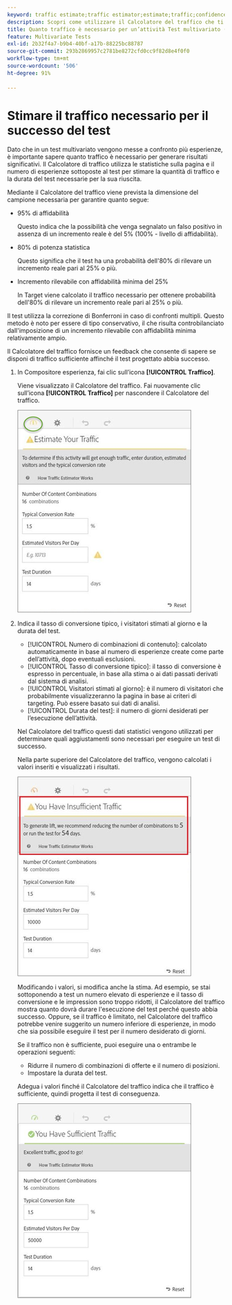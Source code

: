 ```yaml
---
keyword: traffic estimate;traffic estimator;estimate;traffic;confidence;statistical power;lift;bonferroni;conversion rate;visitors per day;duration
description: Scopri come utilizzare il Calcolatore del traffico che ti consente di sapere se disponi di traffico sufficiente per il tuo Adobe [!DNL Target] Attività di test multivariato completata.
title: Quanto traffico è necessario per un’attività Test multivariato (MVT)?
feature: Multivariate Tests
exl-id: 2b32f4a7-b9b4-40bf-a17b-88225bc88787
source-git-commit: 293b2869957c2781be8272cfd0cc9f82d8e4f0f0
workflow-type: tm+mt
source-wordcount: '506'
ht-degree: 91%

---
```


# Stimare il traffico necessario per il successo del test

Dato che in un test multivariato vengono messe a confronto più esperienze, è importante sapere quanto traffico è necessario per generare risultati significativi. Il Calcolatore di traffico utilizza le statistiche sulla pagina e il numero di esperienze sottoposte al test per stimare la quantità di traffico e la durata del test necessarie per la sua riuscita.

Mediante il Calcolatore del traffico viene prevista la dimensione del campione necessaria per garantire quanto segue:

* 95% di affidabilità

   Questo indica che la possibilità che venga segnalato un falso positivo in assenza di un incremento reale è del 5% (100% - livello di affidabilità).
* 80% di potenza statistica

   Questo significa che il test ha una probabilità dell&#39;80% di rilevare un incremento reale pari al 25% o più.
* Incremento rilevabile con affidabilità minima del 25%

   In Target viene calcolato il traffico necessario per ottenere probabilità dell&#39;80% di rilevare un incremento reale pari al 25% o più.

Il test utilizza la correzione di Bonferroni in caso di confronti multipli. Questo metodo è noto per essere di tipo conservativo, il che risulta controbilanciato dall&#39;imposizione di un incremento rilevabile con affidabilità minima relativamente ampio.

Il Calcolatore del traffico fornisce un feedback che consente di sapere se disponi di traffico sufficiente affinché il test progettato abbia successo.

1. In Compositore esperienza, fai clic sull’icona **[!UICONTROL Traffico]**.

   Viene visualizzato il Calcolatore del traffico. Fai nuovamente clic sull’icona **[!UICONTROL Traffico]** per nascondere il Calcolatore del traffico.

   ![estimatorempty image](assets/estimatorempty.png)

1. Indica il tasso di conversione tipico, i visitatori stimati al giorno e la durata del test.

   * [!UICONTROL Numero di combinazioni di contenuto]: calcolato automaticamente in base al numero di esperienze create come parte dell’attività, dopo eventuali esclusioni.
   * [!UICONTROL Tasso di conversione tipico]: il tasso di conversione è espresso in percentuale, in base alla stima o ai dati passati derivati dal sistema di analisi.
   * [!UICONTROL Visitatori stimati al giorno]: è il numero di visitatori che probabilmente visualizzeranno la pagina in base ai criteri di targeting. Può essere basato sui dati di analisi.
   * [!UICONTROL Durata del test]: il numero di giorni desiderati per l’esecuzione dell’attività.

   Nel Calcolatore del traffico questi dati statistici vengono utilizzati per determinare quali aggiustamenti sono necessari per eseguire un test di successo.

   Nella parte superiore del Calcolatore del traffico, vengono calcolati i valori inseriti e visualizzati i risultati.

   ![estimatorinsufficienti](assets/estimatorinsufficient.png)

   Modificando i valori, si modifica anche la stima. Ad esempio, se stai sottoponendo a test un numero elevato di esperienze e il tasso di conversione e le impression sono troppo ridotti, il Calcolatore del traffico mostra quanto dovrà durare l&#39;esecuzione del test perché questo abbia successo. Oppure, se il traffico è limitato, nel Calcolatore del traffico potrebbe venire suggerito un numero inferiore di esperienze, in modo che sia possibile eseguire il test per il numero desiderato di giorni.

   Se il traffico non è sufficiente, puoi eseguire una o entrambe le operazioni seguenti:

   * Ridurre il numero di combinazioni di offerte e il numero di posizioni.
   * Impostare la durata del test.

   Adegua i valori finché il Calcolatore del traffico indica che il traffico è sufficiente, quindi progetta il test di conseguenza.

   ![immagine estimatorok](assets/estimatorok.png)
